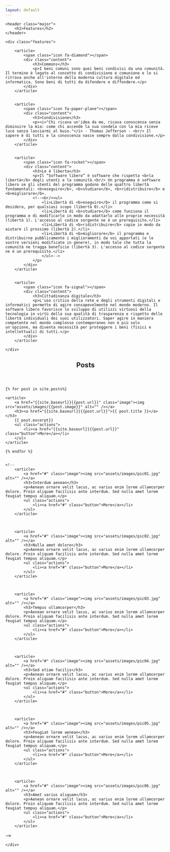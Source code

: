 ```yaml
---
layout: default
---
```


<!-- FEATURE Section-->
<section>

	<header class="major">
		<h2>Features</h2>
	</header>

	<div class="features">

		<article>
			<span class="icon fa-diamond"></span>
			<div class="content">
				<h3>Commons</h3>
				<p>I beni comuni sono quei beni condivisi da una comunità. Il termine è legato al concetto di condivisione e comunione e lo si ritrova anche all'interno della moderna cultura digitale ed informatica. Sono beni di tutti da difendere e diffondere.</p>
			</div>
		</article>


		<article>
			<span class="icon fa-paper-plane"></span>
			<div class="content">
				<h3>Condivisione</h3>
				<p><i>"Chi ricava un'idea da me, ricava conoscenza senza diminuire la mia: come chi accende la sua condela con la mia riceve luce senza lasciarmi al buio."</i> - Thomas Jefferson - <br/> Il sapere è di tutti e la conoscenza nasce sempre dalla condivisione.</p>
			</div>
		</article>


		<article>
			<span class="icon fa-rocket"></span>
			<div class="content">
				<h3>Le 4 liberta</h3>
				<p>Il “Software libero” è software che rispetta <b>la libertà</b> degli utenti e la comunità.<br/> Un programma è software libero se gli utenti del programma godono delle quattro libertà fondamentali: <b>eseguire</b>, <b>studiare</b>, <b>ridistribuire</b> e <b>migliorare</b>.
				<!--<br/><ul>
					<li>Libertà di <b>eseguire</b> il programma come si desidera, per qualsiasi scopo (libertà 0).</li>
					<li>Libertà di <b>studiare</b> come funziona il programma e di modificarlo in modo da adattarlo alle proprie necessità (libertà 1). L'accesso al codice sorgente ne è un prerequisito.</li>
					<li>Libertà di <b>ridistribuire</b> copie in modo da aiutare il prossimo (libertà 2).</li>
					<li>Libertà di <b>migliorare</b> il programma e distribuirne pubblicamente i miglioramenti da voi apportati (e le vostre versioni modificate in genere), in modo tale che tutta la comunità ne tragga beneficio (libertà 3). L'accesso al codice sorgente ne è un prerequisito.</li>
					</ul>-->
				</p>
			</div>
		</article>


		<article>
			<span class="icon fa-signal"></span>
			<div class="content">
				<h3>Cittadinanza digitale</h3>
				<p>L'uso critico della rete e degli strumenti digitali e informatici permette di agire consapevolmente nel mondo moderno. Il software libero favorisce lo sviluppo di utilizzi virtuosi della tecnologia in virtù della sua qualità di trasparenza e rispetto delle libertà individuali dei suoi utilizzatori. Saper agire in maniera competente nel mondo complesso contemporaneo non è più solo un'opzione, ma diventa necessità per proteggere i beni (fisici e intellettuali) di tutti.</p>
			</div>
		</article>

	</div>
</section>




<!-- POSTS Section -->
<section>
	<header class="major">
		<h2>Posts</h2>
	</header>
	<div class="posts">

	{% for post in site.posts%}

	<article>
		<a href="{{site.baseurl}}{{post.url}}" class="image"><img src="assets/images/{{post.image}}" alt="" /></a>
		<h3><a href="{{site.baseurl}}{{post.url}}">{{ post.title }}</a></h3>
		{{ post.excerpt}}
		<ul class="actions">
			<li><a href="{{site.baseurl}}{{post.url}}" class="button">More</a></li>
		</ul>
	</article>

	{% endfor %}


	<!--
		<article>
			<a href="#" class="image"><img src="assets/images/pic01.jpg" alt="" /></a>
			<h3>Interdum aenean</h3>
			<p>Aenean ornare velit lacus, ac varius enim lorem ullamcorper dolore. Proin aliquam facilisis ante interdum. Sed nulla amet lorem feugiat tempus aliquam.</p>
			<ul class="actions">
				<li><a href="#" class="button">More</a></li>
			</ul>
		</article>



		<article>
			<a href="#" class="image"><img src="assets/images/pic02.jpg" alt="" /></a>
			<h3>Nulla amet dolore</h3>
			<p>Aenean ornare velit lacus, ac varius enim lorem ullamcorper dolore. Proin aliquam facilisis ante interdum. Sed nulla amet lorem feugiat tempus aliquam.</p>
			<ul class="actions">
				<li><a href="#" class="button">More</a></li>
			</ul>
		</article>



		<article>
			<a href="#" class="image"><img src="assets/images/pic03.jpg" alt="" /></a>
			<h3>Tempus ullamcorper</h3>
			<p>Aenean ornare velit lacus, ac varius enim lorem ullamcorper dolore. Proin aliquam facilisis ante interdum. Sed nulla amet lorem feugiat tempus aliquam.</p>
			<ul class="actions">
				<li><a href="#" class="button">More</a></li>
			</ul>
		</article>



		<article>
			<a href="#" class="image"><img src="assets/images/pic04.jpg" alt="" /></a>
			<h3>Sed etiam facilis</h3>
			<p>Aenean ornare velit lacus, ac varius enim lorem ullamcorper dolore. Proin aliquam facilisis ante interdum. Sed nulla amet lorem feugiat tempus aliquam.</p>
			<ul class="actions">
				<li><a href="#" class="button">More</a></li>
			</ul>
		</article>



		<article>
			<a href="#" class="image"><img src="assets/images/pic05.jpg" alt="" /></a>
			<h3>Feugiat lorem aenean</h3>
			<p>Aenean ornare velit lacus, ac varius enim lorem ullamcorper dolore. Proin aliquam facilisis ante interdum. Sed nulla amet lorem feugiat tempus aliquam.</p>
			<ul class="actions">
				<li><a href="#" class="button">More</a></li>
			</ul>
		</article>



		<article>
			<a href="#" class="image"><img src="assets/images/pic06.jpg" alt="" /></a>
			<h3>Amet varius aliquam</h3>
			<p>Aenean ornare velit lacus, ac varius enim lorem ullamcorper dolore. Proin aliquam facilisis ante interdum. Sed nulla amet lorem feugiat tempus aliquam.</p>
			<ul class="actions">
				<li><a href="#" class="button">More</a></li>
			</ul>
		</article>
-->


	</div>
</section>
